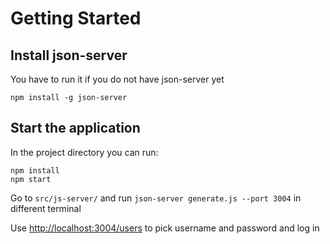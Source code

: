 # Getting Started

## Install json-server

You have to run it if you do not have json-server yet

```npm install -g json-server```

## Start the application

In the project directory you can run:

```
npm install
npm start
```

Go to `src/js-server/` and run `json-server generate.js --port 3004` in different terminal

Use <http://localhost:3004/users> to pick username and password and log in